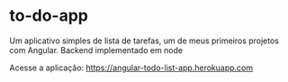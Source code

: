 # to-do-app
Um aplicativo simples de lista de tarefas, um de meus primeiros projetos com Angular. Backend implementado em node

Acesse a aplicação: https://angular-todo-list-app.herokuapp.com

